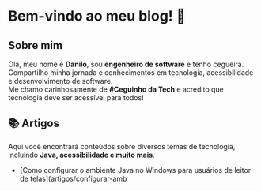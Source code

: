 # Bem-vindo ao meu blog! 👋  

## Sobre mim  
Olá, meu nome é **Danilo**, sou **engenheiro de software** e tenho cegueira. Compartilho minha jornada e conhecimentos em tecnologia, acessibilidade e desenvolvimento de software.  
Me chamo carinhosamente de **#Ceguinho da Tech** e acredito que tecnologia deve ser acessível para todos!  

## 📚 Artigos  
Aqui você encontrará conteúdos sobre diversos temas de tecnologia, incluindo **Java, acessibilidade e muito mais**.  

- [Como configurar o ambiente Java no Windows para usuários de leitor de telas](artigos/configurar-amb
